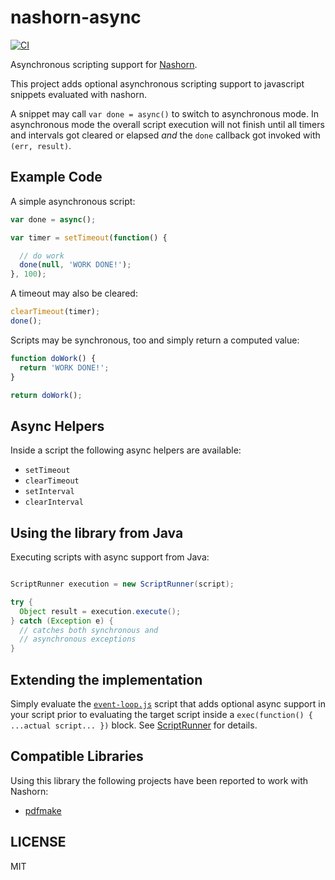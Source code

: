 # nashorn-async

[![CI](https://github.com/nikku/nashorn-async/actions/workflows/CI.yml/badge.svg)](https://github.com/nikku/nashorn-async/actions/workflows/CI.yml)

Asynchronous scripting support for [Nashorn](http://www.oracle.com/technetwork/articles/java/jf14-nashorn-2126515.html).

This project adds optional asynchronous scripting support to javascript snippets evaluated with nashorn.

A snippet may call `var done = async()` to switch to asynchronous mode.
In asynchronous mode the overall script execution will not finish until
all timers and intervals got cleared or elapsed _and_ the `done` callback
got invoked with `(err, result)`.


## Example Code

A simple asynchronous script:

```javascript
var done = async();

var timer = setTimeout(function() {

  // do work
  done(null, 'WORK DONE!');
}, 100);
```

A timeout may also be cleared:

```javascript
clearTimeout(timer);
done();
```

Scripts may be synchronous, too and simply return a computed value:

```javascript
function doWork() {
  return 'WORK DONE!';
}

return doWork();
```

## Async Helpers

Inside a script the following async helpers are available:

* `setTimeout`
* `clearTimeout`
* `setInterval`
* `clearInterval`


## Using the library from Java

Executing scripts with async support from Java:

```java

ScriptRunner execution = new ScriptRunner(script);

try {
  Object result = execution.execute();
} catch (Exception e) {
  // catches both synchronous and
  // asynchronous exceptions
}
```


## Extending the implementation

Simply evaluate the [`event-loop.js`](https://github.com/nikku/nashorn-async/blob/master/src/main/resources/js/event-loop.js) script that adds optional async support in your script prior to evaluating the target script inside a `exec(function() { ...actual script... })` block. See [ScriptRunner](https://github.com/nikku/nashorn-async/blob/master/src/main/java/de/nixis/scripting/ScriptRunner.java) for details.


## Compatible Libraries

Using this library the following projects have been reported to work with Nashorn:

* [pdfmake](http://pdfmake.org)


## LICENSE

MIT
